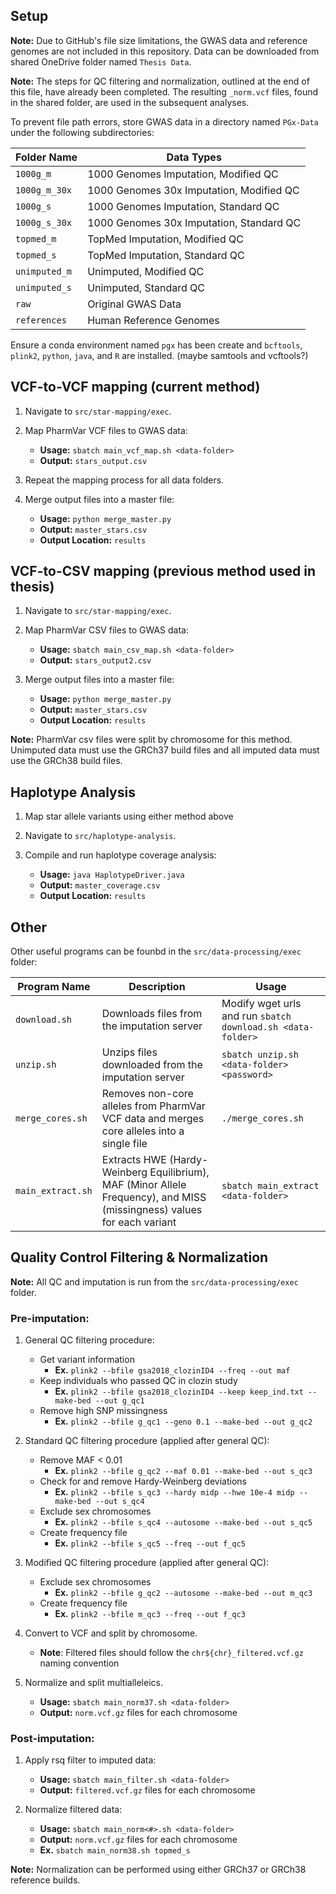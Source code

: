 ## Setup

**Note:** Due to GitHub's file size limitations, the GWAS data and reference genomes are not included in this repository. Data can be downloaded from shared OneDrive folder named `Thesis Data`. <br>

**Note:** The steps for QC filtering and normalization, outlined at the end of this file, have already been completed. The resulting `_norm.vcf` files, found in the shared folder, are used in the subsequent analyses.

To prevent file path errors, store GWAS data in a directory named `PGx-Data` under the following subdirectories:

| Folder Name    | Data Types                            |
|----------------|---------------------------------------------|
| `1000g_m`      | 1000 Genomes Imputation, Modified QC        |
| `1000g_m_30x`  | 1000 Genomes 30x Imputation, Modified QC    |
| `1000g_s`      | 1000 Genomes Imputation, Standard QC        |
| `1000g_s_30x`  | 1000 Genomes 30x Imputation, Standard QC    |
| `topmed_m`     | TopMed Imputation, Modified QC              |
| `topmed_s`     | TopMed Imputation, Standard QC              |
| `unimputed_m`  | Unimputed, Modified QC                      |
| `unimputed_s`  | Unimputed, Standard QC                      |
| `raw`          | Original GWAS Data                          |
| `references`   | Human Reference Genomes                     |

Ensure a conda environment named `pgx` has been create and `bcftools`, `plink2`, `python`, `java`, and `R` are installed. (maybe samtools and vcftools?)

## VCF-to-VCF mapping (current method)

1. Navigate to `src/star-mapping/exec`.

2. Map PharmVar VCF files to GWAS data:
   - **Usage:** `sbatch main_vcf_map.sh <data-folder>`
   - **Output:** `stars_output.csv`

3. Repeat the mapping process for all data folders.

4. Merge output files into a master file:
   - **Usage:** `python merge_master.py`
   - **Output:** `master_stars.csv`
   - **Output Location:** `results`


## VCF-to-CSV mapping (previous method used in thesis)

1. Navigate to `src/star-mapping/exec`.

2. Map PharmVar CSV files to GWAS data:
   - **Usage:** `sbatch main_csv_map.sh <data-folder>`
   - **Output:** `stars_output2.csv`

4. Merge output files into a master file:
   - **Usage:** `python merge_master.py`
   - **Output:** `master_stars.csv`
   - **Output Location:** `results`

**Note:** PharmVar csv files were split by chromosome for this method. Unimputed data must use the GRCh37 build files and all imputed data must use the GRCh38 build files.<br>

## Haplotype Analysis

1. Map star allele variants using either method above
   
2. Navigate to `src/haplotype-analysis`.

3. Compile and run haplotype coverage analysis:
   - **Usage:** `java HaplotypeDriver.java`
   - **Output:** `master_coverage.csv`
   - **Output Location:** `results`
  
## Other

Other useful programs can be founbd in the `src/data-processing/exec` folder:

| Program Name      | Description                 | Usage                           |
|-------------------|----------------------------|---------------------------------|
| `download.sh`     | Downloads files from the imputation server   | Modify wget urls and run `sbatch download.sh <data-folder>`   |
| `unzip.sh`        | Unzips files downloaded from the imputation server   | `sbatch unzip.sh <data-folder> <password>`   |
| `merge_cores.sh`  | Removes non-core alleles from PharmVar VCF data and merges core alleles into a single file   | `./merge_cores.sh`   |
| `main_extract.sh` | Extracts HWE (Hardy-Weinberg Equilibrium), MAF (Minor Allele Frequency), and MISS (missingness) values for each variant   | `sbatch main_extract <data-folder>`   |

## Quality Control Filtering & Normalization

**Note:** All QC and imputation is run from the `src/data-processing/exec` folder.

### Pre-imputation: 

1. General QC filtering procedure:<br>
   - Get variant information  
      - **Ex.** `plink2 --bfile gsa2018_clozinID4 --freq --out maf`
   - Keep individuals who passed QC in clozin study  
      - **Ex.** `plink2 --bfile gsa2018_clozinID4 --keep keep_ind.txt --make-bed --out g_qc1`<br>
   - Remove high SNP missingness  
      - **Ex.** `plink2 --bfile g_qc1 --geno 0.1 --make-bed --out g_qc2`

2. Standard QC filtering procedure (applied after general QC):
   - Remove MAF < 0.01  
      - **Ex.** `plink2 --bfile g_qc2 --maf 0.01 --make-bed --out s_qc3`
   - Check for and remove Hardy-Weinberg deviations  
      - **Ex.** `plink2 --bfile s_qc3 --hardy midp --hwe 10e-4 midp --make-bed --out s_qc4`
   - Exclude sex chromosomes  
      - **Ex.** `plink2 --bfile s_qc4 --autosome --make-bed --out s_qc5`
   - Create frequency file  
      - **Ex.** `plink2 --bfile s_qc5 --freq --out f_qc5`

3. Modified QC filtering procedure (applied after general QC):<br>
   - Exclude sex chromosomes  
      - **Ex.** `plink2 --bfile g_qc2 --autosome --make-bed --out m_qc3`<br>
   - Create frequency file  
      - **Ex.** `plink2 --bfile m_qc3 --freq --out f_qc3`

4. Convert to VCF and split by chromosome.
     - **Note**: Filtered files should follow the `chr${chr}_filtered.vcf.gz` naming convention
   
5. Normalize and split multialleleics.
      - **Usage:** `sbatch main_norm37.sh <data-folder>`
      - **Output:** `norm.vcf.gz` files for each chromosome 

### Post-imputation:

   1. Apply rsq filter to imputed data:
      - **Usage:** `sbatch main_filter.sh <data-folder>`
      - **Output:** `filtered.vcf.gz` files for each chromosome

   2. Normalize filtered data:
      - **Usage:** `sbatch main_norm<#>.sh <data-folder>`
      - **Output:** `norm.vcf.gz` files for each chromosome
      - **Ex.** `sbatch main_norm38.sh topmed_s`

**Note:** Normalization can be performed using either GRCh37 or GRCh38 reference builds.
